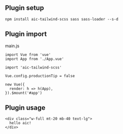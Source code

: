 ## Plugin setup
```
npm install aic-tailwind-scss sass sass-loader --s-d
```
## Plugin import
main.js
```
import Vue from 'vue'
import App from './App.vue'

import 'aic-tailwind-scss'

Vue.config.productionTip = false

new Vue({
  render: h => h(App),
}).$mount('#app')
```
## Plugin usage
```
<div class="w-full mt-20 mb-40 text-lg">
  hello aic!
</div>
```

